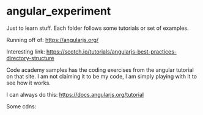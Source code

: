 # angular_experiment

Just to learn stuff. Each folder follows some tutorials or set of examples.

Running off of: https://angularjs.org/

Interesting link: https://scotch.io/tutorials/angularjs-best-practices-directory-structure


Code academy samples has the coding exercises from the angular tutorial on that site. I am not claiming it to be my code, I am simply playing with it to see how it works.


I can always do this:
	https://docs.angularjs.org/tutorial


Some cdns:

 <script src="https://ajax.googleapis.com/ajax/libs/angularjs/1.4.8/angular.min.js"></script>
  <script src="https://ajax.googleapis.com/ajax/libs/jquery/3.1.1/jquery.min.js"></script>
<script src="https://maxcdn.bootstrapcdn.com/bootstrap/3.3.7/js/bootstrap.min.js" integrity="sha384-Tc5IQib027qvyjSMfHjOMaLkfuWVxZxUPnCJA7l2mCWNIpG9mGCD8wGNIcPD7Txa" crossorigin="anonymous"></script>

<!-- Latest compiled and minified CSS -->
<link rel="stylesheet" href="https://maxcdn.bootstrapcdn.com/bootstrap/3.3.7/css/bootstrap.min.css" integrity="sha384-BVYiiSIFeK1dGmJRAkycuHAHRg32OmUcww7on3RYdg4Va+PmSTsz/K68vbdEjh4u" crossorigin="anonymous">

